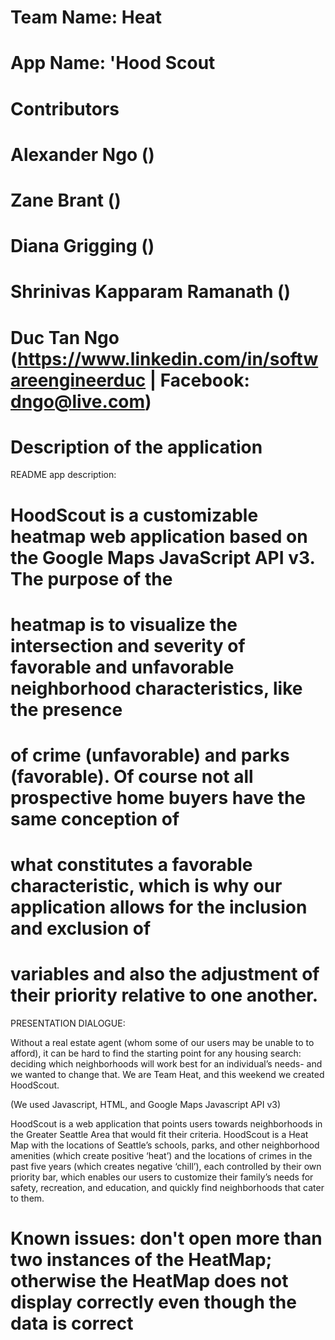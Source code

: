 # Team Name:    Heat
# App Name:     'Hood Scout

# Contributors
#   Alexander Ngo ()
#   Zane Brant ()
#   Diana Grigging ()
#   Shrinivas Kapparam Ramanath ()
#   Duc Tan Ngo (https://www.linkedin.com/in/softwareengineerduc | Facebook: dngo@live.com)

# Description of the application

README app description:

# HoodScout is a customizable heatmap web application based on the Google Maps JavaScript API v3. The purpose of the
# heatmap is to visualize the intersection and severity of favorable and unfavorable neighborhood characteristics, like the presence
# of crime (unfavorable) and parks (favorable). Of course not all prospective home buyers have the same conception of
# what constitutes a favorable characteristic, which is why our application allows for the inclusion and exclusion of
# variables and also the adjustment of their priority relative to one another.

PRESENTATION DIALOGUE:

Without a real estate agent (whom some of our users may be unable to to afford), it can be hard to find the starting point for any housing search: deciding which neighborhoods will work best for an individual’s needs- and we wanted to change that. We are Team Heat, and this weekend we created HoodScout. 
    
(We used Javascript, HTML, and Google Maps Javascript API v3)

HoodScout is a web application that points users towards neighborhoods in the Greater Seattle Area that would fit their criteria. HoodScout is a Heat Map with the locations of Seattle’s schools, parks, and other neighborhood amenities (which create positive ‘heat’) and the locations of crimes in the past five years (which creates negative ‘chill’), each controlled by their own priority bar, which enables our users to customize their family’s needs for safety, recreation, and education, and quickly find neighborhoods that cater to them.

# Known issues: don't open more than two instances of the HeatMap; otherwise the HeatMap does not display correctly even though the data is correct